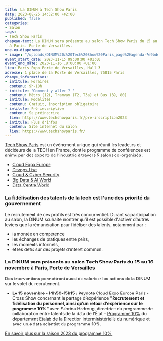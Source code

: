 ```yaml
---
title: La DINUM à Tech Show Paris
date: 2023-08-25 14:52:00 +02:00
published: false
categories:
- Salon
tags:
- Tech Show Paris
chapeau-text: La DINUM sera présente au salon Tech Show Paris du 15 au 16 novembre
  à Paris, Porte de Versailles.
une-ou-diaporama:
- image: "/uploads/DINUM%20x%20Tech%20Show%20Paris_page%20agenda-7e9bde.png"
event_start_date: 2023-11-15 09:00:00 +01:00
event_end_date: 2023-11-16 18:00:00 +01:00
lieu: Paris Expo Porte de Versailles, Hall 3
adresse: 1 place de la Porte de Versailles, 75015 Paris
champs_informations:
- intitule: Horaires
  contenu: 9h-18h
- intitule: 'Comment y aller ? '
  contenu: Métro (12), Tramway (T2, T3a) et Bus (39, 80)
- intitule: Modalités
  contenu: Gratuit, inscription obligatoire
- intitule: Pré-inscription
  contenu: Se préinscrire
  lien: https://www.techshowparis.fr/pre-inscription2023
- intitule: Plus d'infos
  contenu: Site internet du salon
  lien: https://www.techshowparis.fr/
---
```


[Tech Show Paris](https://www.techshowparis.fr/) est un événement unique qui réunit les leadeurs et décideurs de la TECH en France, dont le programme de conférences est animé par des experts de l’industrie à travers 5 salons co-organisés :
* [Cloud Expo Europe](https://www.cloudexpoeurope.fr/?_gl=1*1ncmej4*_gcl_au*MTc1NzAyMjEwMi4xNjg3MzM3MzE5)
* [Devops Live](https://www.cloudexpoeurope.fr/devops-live-paris?_gl=1*1ncmej4*_gcl_au*MTc1NzAyMjEwMi4xNjg3MzM3MzE5)
* [Cloud & Cyber Security](https://www.cloudsecurityexpo.fr/?_gl=1*1ncmej4*_gcl_au*MTc1NzAyMjEwMi4xNjg3MzM3MzE5)
* [Big Data & AI World](https://www.bigdataworld.fr/?_gl=1*1ncmej4*_gcl_au*MTc1NzAyMjEwMi4xNjg3MzM3MzE5)
* [Data Centre World](https://www.datacentreworld.fr/?_gl=1*1ncmej4*_gcl_au*MTc1NzAyMjEwMi4xNjg3MzM3MzE5)

### La fidélisation des talents de la tech est l'une des priorité du gouvernement
Le recrutement de ces profils est très concurrentiel. Durant sa participation au salon, la DINUM souhaite montrer qu’il est possible d'activer d’autres leviers que la rémunération pour fidéliser des talents, notamment par :
* la montée en compétence,
* les échanges de pratiques entre pairs, 
* les moments informels,
* et les défis sur des projets d’intérêt commun. 

### La DINUM sera présente au salon Tech Show Paris du 15 au 16 novembre à Paris, Porte de Versailles

Des interventions permettront aussi de valoriser les actions de la DINUM sur le volet du recrutement.
* **Le 15 novembre - 14h50-15h15 :** Keynote Cloud Expo Europe Paris - Cross Show concernant le partage d’expérience **"Recrutement et fidélisation du personnel, ainsi qu’un retour d’expérience sur le programme 10%"** avec Sabrina Hedroug, directrice du programme de collaboration entre talents de la data de l’État – [Programme 10%](https://www.10pourcent.etalab.gouv.fr/) du département Etalab de la Direction interministérielle du numérique et avec un.e data scientist du programme 10%.

[En savoir plus sur la saison 2023 du programme 10% ](https://www.10pourcent.etalab.gouv.fr/actualites/saison2023/)